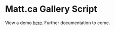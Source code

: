 Matt.ca Gallery Script
==============
View a demo <a href="http://matt.ca/8cHk/0.1.1/demo.html" target="_blank">here</a>. Further documentation to come.
